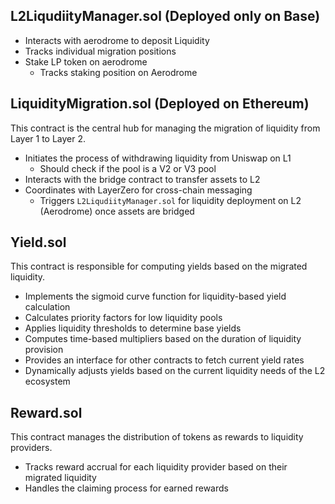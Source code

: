 ## L2LiqudiityManager.sol (Deployed only on Base)
- Interacts with aerodrome to deposit Liquidity
- Tracks individual migration positions
- Stake LP token on aerodrome
    - Tracks staking position on Aerodrome

## LiquidityMigration.sol (Deployed on Ethereum)
This contract is the central hub for managing the migration of liquidity from Layer 1 to Layer 2.
- Initiates the process of withdrawing liquidity from Uniswap on L1
    - Should check if the pool is a V2 or V3 pool
- Interacts with the bridge contract to transfer assets to L2
- Coordinates with LayerZero for cross-chain messaging
    - Triggers `L2LiqudiityManager.sol` for liquidity deployment on L2 (Aerodrome) once assets are bridged

##  Yield.sol
This contract is responsible for computing yields based on the migrated liquidity.
- Implements the sigmoid curve function for liquidity-based yield calculation
- Calculates priority factors for low liquidity pools
- Applies liquidity thresholds to determine base yields
- Computes time-based multipliers based on the duration of liquidity provision
- Provides an interface for other contracts to fetch current yield rates
- Dynamically adjusts yields based on the current liquidity needs of the L2 ecosystem

## Reward.sol
This contract manages the distribution of tokens as rewards to liquidity providers.
- Tracks reward accrual for each liquidity provider based on their migrated liquidity
- Handles the claiming process for earned rewards